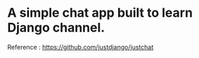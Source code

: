 # A simple chat app built to learn Django channel.

Reference : https://github.com/justdjango/justchat
